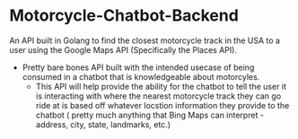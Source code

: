 # Motorcycle-Chatbot-Backend

An API built in Golang to find the closest motorcycle track in the USA to a user using the Google Maps API (Specifically
the Places API).

- Pretty bare bones API built with the intended usecase of being consumed in a chatbot that is knowledgeable about
  motorcyles.
    - This API will help provide the ability for the chatbot to tell the user it is interacting with where the nearest
      motorcycle track they can go ride at is based off whatever locstion information they provide to the chatbot (
      pretty much anything that Bing Maps can interpret - address, city, state, landmarks, etc.)
